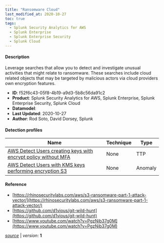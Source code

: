 ```yaml
---
title: "Ransomware Cloud"
last_modified_at: 2020-10-27
toc: true
tags:
  - Splunk Security Analytics for AWS
  - Splunk Enterprise
  - Splunk Enterprise Security
  - Splunk Cloud
---
```


#### Description

Leverage searches that allow you to detect and investigate unusual activities that might relate to ransomware. These searches include cloud related objects that may be targeted by malicious actors via cloud providers own encryption features.

- **ID**: f52f6c43-05f8-4b19-a9d3-5b8c56da91c2
- **Product**: Splunk Security Analytics for AWS, Splunk Enterprise, Splunk Enterprise Security, Splunk Cloud
- **Datamodel**: 
- **Last Updated**: 2020-10-27
- **Author**: Rod Soto, David Dorsey, Splunk

#### Detection profiles

| Name        | Technique   | Type         |
| ----------- | ----------- |--------------|
| [AWS Detect Users creating keys with encrypt policy without MFA](/cloud/aws_detect_users_creating_keys_with_encrypt_policy_without_mfa/) | None | TTP |
| [AWS Detect Users with KMS keys performing encryption S3](/cloud/aws_detect_users_with_kms_keys_performing_encryption_s3/) | None | Anomaly |

#### Reference

* [https://rhinosecuritylabs.com/aws/s3-ransomware-part-1-attack-vector/](https://rhinosecuritylabs.com/aws/s3-ransomware-part-1-attack-vector/)
* [https://github.com/d1vious/git-wild-hunt](https://github.com/d1vious/git-wild-hunt)
* [https://www.youtube.com/watch?v=PgzNib37g0M](https://www.youtube.com/watch?v=PgzNib37g0M)



[_source_](https://github.com/splunk/security_content/tree/develop/stories/ransomware_cloud.yml) | _version_: **1**